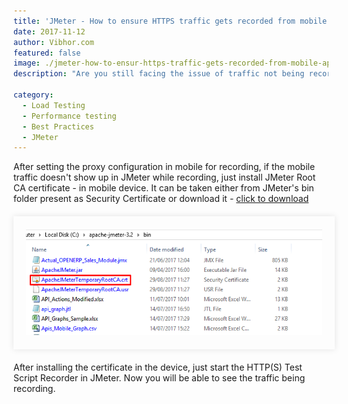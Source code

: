 ```yaml
---
title: 'JMeter - How to ensure HTTPS traffic gets recorded from mobile application through proxy?'
date: 2017-11-12
author: Vibhor.com
featured: false
image: ./jmeter-how-to-ensur-https-traffic-gets-recorded-from-mobile-application-through-proxy.jpg
description: "Are you still facing the issue of traffic not being recorded?"

category:
  - Load Testing
  - Performance testing
  - Best Practices
  - JMeter
---
```



<div class="entry-content">
<p class="blog-content">After setting the proxy configuration in mobile for recording, if the mobile traffic doesn't show up in JMeter while recording, just install JMeter Root CA certificate - in mobile device. It can be taken either from JMeter's bin folder present as Security Certificate or download it - <a href="https://gist.github.com/borisguery/9ef114c53b83e553b635" target="_blank">click to download</a></p>
<div style="width:94%; margin-top:20px; margin-bottom:20px;padding:20px; box-shadow:0 0 10px rgba(0,0,0,0.1)">
<img class="main-img img-responsive" style="" src="./https-traffic1.png" alt="https traffic recorder for mobile through proxy">
</div>
<p class="blog-content">After installing the certificate in the device, just start the HTTP(S) Test Script Recorder in JMeter. Now you will be able to see the traffic being recording.</p>
</div>
